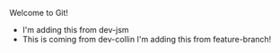 Welcome to Git!

- I'm adding this from dev-jsm
- This is coming from dev-collin
I'm adding this from feature-branch!